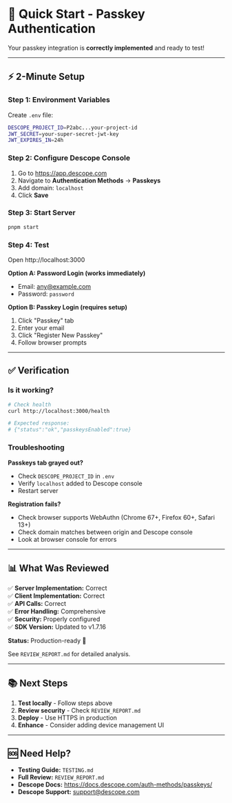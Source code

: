# 🚀 Quick Start - Passkey Authentication

Your passkey integration is **correctly implemented** and ready to test!

---

## ⚡ 2-Minute Setup

### Step 1: Environment Variables

Create `.env` file:
```bash
DESCOPE_PROJECT_ID=P2abc...your-project-id
JWT_SECRET=your-super-secret-jwt-key
JWT_EXPIRES_IN=24h
```

### Step 2: Configure Descope Console

1. Go to https://app.descope.com
2. Navigate to **Authentication Methods** → **Passkeys**
3. Add domain: `localhost`
4. Click **Save**

### Step 3: Start Server

```bash
pnpm start
```

### Step 4: Test

Open http://localhost:3000

**Option A: Password Login (works immediately)**
- Email: any@example.com
- Password: `password`

**Option B: Passkey Login (requires setup)**
1. Click "Passkey" tab
2. Enter your email
3. Click "Register New Passkey"
4. Follow browser prompts

---

## ✅ Verification

### Is it working?

```bash
# Check health
curl http://localhost:3000/health

# Expected response:
# {"status":"ok","passkeysEnabled":true}
```

### Troubleshooting

**Passkeys tab grayed out?**
- Check `DESCOPE_PROJECT_ID` in `.env`
- Verify `localhost` added to Descope console
- Restart server

**Registration fails?**
- Check browser supports WebAuthn (Chrome 67+, Firefox 60+, Safari 13+)
- Check domain matches between origin and Descope console
- Look at browser console for errors

---

## 📊 What Was Reviewed

✅ **Server Implementation:** Correct  
✅ **Client Implementation:** Correct  
✅ **API Calls:** Correct  
✅ **Error Handling:** Comprehensive  
✅ **Security:** Properly configured  
✅ **SDK Version:** Updated to v1.7.16  

**Status:** Production-ready 🎉

See `REVIEW_REPORT.md` for detailed analysis.

---

## 📚 Next Steps

1. **Test locally** - Follow steps above
2. **Review security** - Check `REVIEW_REPORT.md`
3. **Deploy** - Use HTTPS in production
4. **Enhance** - Consider adding device management UI

---

## 🆘 Need Help?

- **Testing Guide:** `TESTING.md`
- **Full Review:** `REVIEW_REPORT.md`
- **Descope Docs:** https://docs.descope.com/auth-methods/passkeys/
- **Descope Support:** support@descope.com

